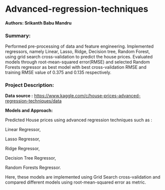 # Advanced-regression-techniques

#### Authors: Srikanth Babu Mandru

### Summary: 

Performed pre-processing of data and feature engineering. Implemented regressors, namely Linear, Lasso, Ridge, Decision tree, Random Forest, using grid search cross-validation to predict the house prices. Evaluated models through root-mean-squared error(RMSE) and selected Random Forests regressor as best model with best cross-validation RMSE and training RMSE value of 0.375 and 0.135 respectively.

### Project Description:

**Data source :** https://www.kaggle.com/c/house-prices-advanced-regression-techniques/data 

**Models and Approach:**

Predicted House prices using advanced regression techniques such as :

Linear Regressor,

Lasso Regressor,

Ridge Regressor,

Decision Tree Regressor,

Random Forests Regressor.

Here, these models are implemented using Grid Search cross-validation and compared different models using root-mean-squared error as metric.

